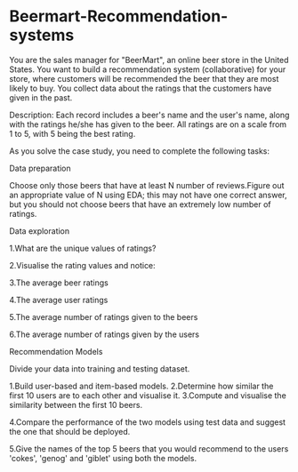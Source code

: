 # Beermart-Recommendation-systems

You are the sales manager for "BeerMart", an online beer store in the United States. You want to build a recommendation system (collaborative) for your store, where customers will be recommended the beer that they are most likely to buy. You collect data about the ratings that the customers have given in the past.

Description: Each record includes a beer's name and the user's name, along with the ratings he/she has given to the beer. All ratings are on a scale from 1 to 5, with 5 being the best rating.

As you solve the case study, you need to complete the following tasks:

Data preparation
    
 Choose only those beers that have at least N number of reviews.Figure out an appropriate value of N using EDA; this may not have one correct answer, but you should not choose beers that have an extremely low number of ratings.

Data exploration

 1.What are the unique values of ratings?

  2.Visualise the rating values and notice:

  3.The average beer ratings

  4.The average user ratings

  5.The average number of ratings given to the beers

  6.The average number of ratings given by the users

 Recommendation Models

  Divide your data into training and testing dataset.

   1.Build user-based and item-based models.
   2.Determine how similar the first 10 users are to each other and visualise it.
   3.Compute and visualise the similarity between the first 10 beers.

   4.Compare the performance of the two models using test data and suggest the one that should be deployed.

   5.Give the names of the top 5 beers that you would recommend to the users 'cokes', 'genog' and 'giblet' using both the models.
